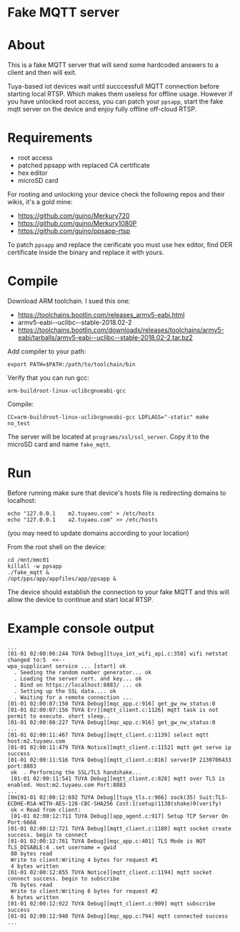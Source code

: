 Fake MQTT server
===================

# About

This is a fake MQTT server that will send some hardcoded answers to a client and then will exit.

Tuya-based iot devices wait until succcessfull MQTT connection before starting local RTSP. Which makes them useless for offline usage. However if you have unlocked root access, you can patch your `ppsapp`, start the fake mqtt server on the device and enjoy fully offline off-cloud RTSP.

# Requirements

* root access
* patched ppsapp with replaced CA certificate
* hex editor
* microSD card

For rooting and unlocking your device check the following repos and their wikis, it's a gold mine:

* https://github.com/guino/Merkury720
* https://github.com/guino/Merkury1080P
* https://github.com/guino/ppsapp-rtsp

To patch `ppsapp` and replace the cerificate you must use hex editor, find DER certificate inside the binary and replace it with yours.

# Compile

Download ARM toolchain. I sued this one:

* https://toolchains.bootlin.com/releases_armv5-eabi.html
* armv5-eabi--uclibc--stable-2018.02-2
* https://toolchains.bootlin.com/downloads/releases/toolchains/armv5-eabi/tarballs/armv5-eabi--uclibc--stable-2018.02-2.tar.bz2

Add compiler to your path:

`export PATH=$PATH:/path/to/toolchain/bin`

Verify that you can run gcc:

`arm-buildroot-linux-uclibcgnueabi-gcc`

Compile:

```
CC=arm-buildroot-linux-uclibcgnueabi-gcc LDFLAGS="-static" make no_test
```


The server will be located at `programs/ssl/ssl_server`. Copy it to the microSD card and name `fake_mqtt`.

# Run

Before running make sure that device's hosts file is redirecting domains to localhost:

```
echo "127.0.0.1    m2.tuyaeu.com" > /etc/hosts
echo "127.0.0.1    a2.tuyaeu.com" >> /etc/hosts
```

(you may need to update domains according to your location)

From the root shell on the device:
```
cd /mnt/mmc01
killall -w ppsapp
./fake_mqtt &
/opt/pps/app/appfiles/app/ppsapp &
```

The device should establish the connection to your fake MQTT and this will allow the device to continue and start local RTSP.

# Example console output

```
...
[01-01 02:00:06:244 TUYA Debug][tuya_iot_wifi_api.c:350] wifi netstat changed to:5  <<--
wpa_supplicant service ... [start] ok
  . Seeding the random number generator... ok
  . Loading the server cert. and key... ok
  . Bind on https://localhost:8883/ ... ok
  . Setting up the SSL data.... ok
  . Waiting for a remote connection ...
[01-01 02:00:07:150 TUYA Debug][mqc_app.c:916] get_gw_nw_status:0
[01-01 02:00:07:156 TUYA Err][mqtt_client.c:1126] mqtt task is not permit to execute. short sleep..
[01-01 02:00:08:227 TUYA Debug][mqc_app.c:916] get_gw_nw_status:0
...
[01-01 02:00:11:467 TUYA Debug][mqtt_client.c:1139] select mqtt host:m2.tuyaeu.com
[01-01 02:00:11:479 TUYA Notice][mqtt_client.c:1152] mqtt get serve ip success
[01-01 02:00:11:516 TUYA Debug][mqtt_client.c:816] serverIP 2130706433 port:8883
 ok  . Performing the SSL/TLS handshake...
 [01-01 02:00:11:541 TUYA Debug][mqtt_client.c:828] mqtt over TLS is enabled. Host:m2.tuyaeu.com Port:8883
...
[0m[01-01 02:00:12:692 TUYA Debug][tuya_tls.c:966] sock(35) Suit:TLS-ECDHE-RSA-WITH-AES-128-CBC-SHA256 Cost:1(setup)1130(shake)0(verify)
 ok < Read from client:
 [01-01 02:00:12:711 TUYA Debug][app_agent.c:917] Setup TCP Server On Port:6668
[01-01 02:00:12:721 TUYA Debug][mqtt_client.c:1180] mqtt socket create success. begin to connect
[01-01 02:00:12:761 TUYA Debug][mqc_app.c:401] TLS Mode is NOT TLS_DISABLE:4 .set username = gwid
 80 bytes read
 Write to client:Writing 4 bytes for request #1
 4 bytes written
[01-01 02:00:12:855 TUYA Notice][mqtt_client.c:1194] mqtt socket connect success. begin to subscribe 
 76 bytes read
 Write to client:Writing 6 bytes for request #2
 6 bytes written
[01-01 02:00:12:922 TUYA Debug][mqtt_client.c:909] mqtt subscribe success
[01-01 02:00:12:940 TUYA Debug][mqc_app.c:794] mqtt connected success
...
```

